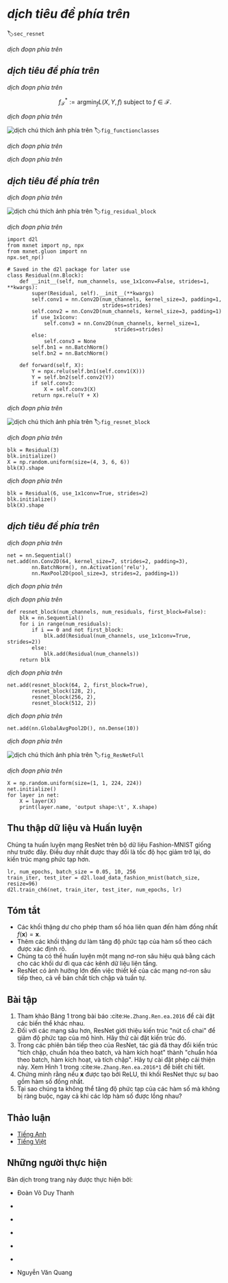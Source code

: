 <!-- ===================== Bắt đầu dịch Phần 1 ==================== -->
<!-- ========================================= REVISE PHẦN 1 - BẮT ĐẦU =================================== -->

<!--
# Residual Networks (ResNet)
-->

# *dịch tiêu đề phía trên*
:label:`sec_resnet`

<!--
As we design increasingly deeper networks it becomes imperative to understand how adding layers can increase the complexity and expressiveness of the network.
Even more important is the ability to design networks where adding layers makes networks strictly more expressive rather than just different.
To make some progress we need a bit of theory.
-->

*dịch đoạn phía trên*

<!--
## Function Classes
-->

## *dịch tiêu đề phía trên*

<!--
Consider $\mathcal{F}$, the class of functions that a specific network architecture (together with learning rates and other hyperparameter settings) can reach.
That is, for all $f \in \mathcal{F}$ there exists some set of parameters $W$ that can be obtained through training on a suitable dataset.
Let us assume that $f^*$ is the function that we really would like to find.
If it is in $\mathcal{F}$, we are in good shape but typically we will not be quite so lucky.
Instead, we will try to find some $f^*_\mathcal{F}$ which is our best bet within $\mathcal{F}$.
For instance, we might try finding it by solving the following optimization problem:
-->

*dịch đoạn phía trên*

$$f^*_\mathcal{F} := \mathop{\mathrm{argmin}}_f L(X, Y, f) \text{ subject to } f \in \mathcal{F}.$$

<!--
It is only reasonable to assume that if we design a different and more powerful architecture $\mathcal{F}'$ we should arrive at a better outcome.
In other words, we would expect that $f^*_{\mathcal{F}'}$ is "better" than $f^*_{\mathcal{F}}$.
However, if $\mathcal{F} \not\subseteq \mathcal{F}'$ there is no guarantee that this should even happen.
In fact, $f^*_{\mathcal{F}'}$ might well be worse.
This is a situation that we often encounter in practice---adding layers does not only make the network more expressive, it also changes it in sometimes not quite so predictable ways. :numref:`fig_functionclasses`illustrates this in slightly abstract terms.
-->

*dịch đoạn phía trên*

<!--
![Left: non-nested function classes. The distance may in fact increase as the complexity increases. Right: with nested function classes this does not happen.](../img/functionclasses.svg)
-->

![*dịch chú thích ảnh phía trên*](../img/functionclasses.svg)
:label:`fig_functionclasses`

<!-- ===================== Kết thúc dịch Phần 1 ===================== -->

<!-- ===================== Bắt đầu dịch Phần 2 ===================== -->

<!--
Only if larger function classes contain the smaller ones are we guaranteed that increasing them strictly increases the expressive power of the network.
This is the question that He et al, 2016 considered when working on very deep computer vision models.
At the heart of ResNet is the idea that every additional layer should contain the identity function as one of its elements.
This means that if we can train the newly-added layer into an identity mapping $f(\mathbf{x}) = \mathbf{x}$, the new model will be as effective as the original model.
As the new model may get a better solution to fit the training dataset, the added layer might make it easier to reduce training errors.
Even better, the identity function rather than the null $f(\mathbf{x}) = 0$ should be the simplest function within a layer.
-->

*dịch đoạn phía trên*

<!--
These considerations are rather profound but they led to a surprisingly simple solution, a residual block.
With it, :cite:`He.Zhang.Ren.ea.2016` won the ImageNet Visual Recognition Challenge in 2015.
The design had a profound influence on how to build deep neural networks.
-->

*dịch đoạn phía trên*


<!--
## Residual Blocks
-->

## *dịch tiêu đề phía trên*

<!--
Let us focus on a local neural network, as depicted below.
Denote the input by $\mathbf{x}$.
We assume that the ideal mapping we want to obtain by learning is $f(\mathbf{x})$, to be used as the input to the activation function.
The portion within the dotted-line box in the left image must directly fit the mapping $f(\mathbf{x})$.
This can be tricky if we do not need that particular layer and we would much rather retain the input $\mathbf{x}$.
The portion within the dotted-line box in the right image now only needs to parametrize the *deviation* from the identity, since we return $\mathbf{x} + f(\mathbf{x})$.
In practice, the residual mapping is often easier to optimize.
We only need to set $f(\mathbf{x}) = 0$.
The right image in :numref:`fig_residual_block` illustrates the basic Residual Block of ResNet.
Similar architectures were later proposed for sequence models which we will study later.
-->

*dịch đoạn phía trên*

<!--
![The difference between a regular block (left) and a residual block (right). In the latter case, we can short-circuit the convolutions.](../img/residual-block.svg)
-->

![*dịch chú thích ảnh phía trên*](../img/residual-block.svg)
:label:`fig_residual_block`

<!-- ===================== Kết thúc dịch Phần 2 ===================== -->

<!-- ===================== Bắt đầu dịch Phần 3 ===================== -->

<!--
ResNet follows VGG's full $3\times 3$ convolutional layer design.
The residual block has two $3\times 3$ convolutional layers with the same number of output channels.
Each convolutional layer is followed by a batch normalization layer and a ReLU activation function.
Then, we skip these two convolution operations and add the input directly before the final ReLU activation function.
This kind of design requires that the output of the two convolutional layers be of the same shape as the input, so that they can be added together.
If we want to change the number of channels or the stride, we need to introduce an additional $1\times 1$ convolutional layer to transform the input into the desired shape for the addition operation.
Let us have a look at the code below.
-->

*dịch đoạn phía trên*

```{.python .input  n=1}
import d2l
from mxnet import np, npx
from mxnet.gluon import nn
npx.set_np()

# Saved in the d2l package for later use
class Residual(nn.Block):
    def __init__(self, num_channels, use_1x1conv=False, strides=1, **kwargs):
        super(Residual, self).__init__(**kwargs)
        self.conv1 = nn.Conv2D(num_channels, kernel_size=3, padding=1,
                               strides=strides)
        self.conv2 = nn.Conv2D(num_channels, kernel_size=3, padding=1)
        if use_1x1conv:
            self.conv3 = nn.Conv2D(num_channels, kernel_size=1,
                                   strides=strides)
        else:
            self.conv3 = None
        self.bn1 = nn.BatchNorm()
        self.bn2 = nn.BatchNorm()

    def forward(self, X):
        Y = npx.relu(self.bn1(self.conv1(X)))
        Y = self.bn2(self.conv2(Y))
        if self.conv3:
            X = self.conv3(X)
        return npx.relu(Y + X)
```

<!--
This code generates two types of networks: one where we add the input to the output before applying the ReLU nonlinearity, 
and whenever `use_1x1conv=True`, one where we adjust channels and resolution by means of a $1 \times 1$ convolution before adding.
:numref:`fig_resnet_block` illustrates this:
-->

*dịch đoạn phía trên*

<!--
![Left: regular ResNet block; Right: ResNet block with 1x1 convolution](../img/resnet-block.svg)
-->

![*dịch chú thích ảnh phía trên*](../img/resnet-block.svg)
:label:`fig_resnet_block`

<!--
Now let us look at a situation where the input and output are of the same shape.
-->

*dịch đoạn phía trên*

```{.python .input  n=2}
blk = Residual(3)
blk.initialize()
X = np.random.uniform(size=(4, 3, 6, 6))
blk(X).shape
```

<!--
We also have the option to halve the output height and width while increasing the number of output channels.
-->

*dịch đoạn phía trên*

```{.python .input  n=3}
blk = Residual(6, use_1x1conv=True, strides=2)
blk.initialize()
blk(X).shape
```

<!-- ===================== Kết thúc dịch Phần 3 ===================== -->

<!-- ===================== Bắt đầu dịch Phần 4 ===================== -->

<!-- ========================================= REVISE PHẦN 1 - KẾT THÚC ===================================-->

<!-- ========================================= REVISE PHẦN 2 - BẮT ĐẦU ===================================-->

<!--
## ResNet Model
-->

## *dịch tiêu đề phía trên*

<!--
The first two layers of ResNet are the same as those of the GoogLeNet we described before: 
the $7\times 7$ convolutional layer with 64 output channels and a stride of 2 is followed by the $3\times 3$ maximum pooling layer with a stride of 2.
The difference is the batch normalization layer added after each convolutional layer in ResNet.
-->

*dịch đoạn phía trên*

```{.python .input}
net = nn.Sequential()
net.add(nn.Conv2D(64, kernel_size=7, strides=2, padding=3),
        nn.BatchNorm(), nn.Activation('relu'),
        nn.MaxPool2D(pool_size=3, strides=2, padding=1))
```

<!--
GoogLeNet uses four blocks made up of Inception blocks.
However, ResNet uses four modules made up of residual blocks, each of which uses several residual blocks with the same number of output channels.
The number of channels in the first module is the same as the number of input channels.
Since a maximum pooling layer with a stride of 2 has already been used, it is not necessary to reduce the height and width.
In the first residual block for each of the subsequent modules, the number of channels is doubled compared with that of the previous module, and the height and width are halved.
-->

*dịch đoạn phía trên*

<!--
Now, we implement this module.
Note that special processing has been performed on the first module.
-->

*dịch đoạn phía trên*

```{.python .input  n=4}
def resnet_block(num_channels, num_residuals, first_block=False):
    blk = nn.Sequential()
    for i in range(num_residuals):
        if i == 0 and not first_block:
            blk.add(Residual(num_channels, use_1x1conv=True, strides=2))
        else:
            blk.add(Residual(num_channels))
    return blk
```

<!--
Then, we add all the residual blocks to ResNet.
Here, two residual blocks are used for each module.
-->

*dịch đoạn phía trên*

```{.python .input  n=5}
net.add(resnet_block(64, 2, first_block=True),
        resnet_block(128, 2),
        resnet_block(256, 2),
        resnet_block(512, 2))
```

<!-- ===================== Kết thúc dịch Phần 4 ===================== -->

<!-- ===================== Bắt đầu dịch Phần 5 ===================== -->

<!--
Finally, just like GoogLeNet, we add a global average pooling layer, followed by the fully connected layer output.
-->

*dịch đoạn phía trên*

```{.python .input}
net.add(nn.GlobalAvgPool2D(), nn.Dense(10))
```

<!--
There are 4 convolutional layers in each module (excluding the $1\times 1$ convolutional layer).
Together with the first convolutional layer and the final fully connected layer, there are 18 layers in total.
Therefore, this model is commonly known as ResNet-18.
By configuring different numbers of channels and residual blocks in the module, we can create different ResNet models, such as the deeper 152-layer ResNet-152.
Although the main architecture of ResNet is similar to that of GoogLeNet, ResNet's structure is simpler and easier to modify.
All these factors have resulted in the rapid and widespread use of ResNet.
:numref:`fig_ResNetFull` is a diagram of the full ResNet-18.
-->

*dịch đoạn phía trên*

<!--
![ResNet 18](../img/ResNetFull.svg)
-->

![*dịch chú thích ảnh phía trên*](../img/ResNetFull.svg)
:label:`fig_ResNetFull`

<!--
Before training ResNet, let us observe how the input shape changes between different modules in ResNet.
As in all previous architectures, the resolution decreases while the number of channels increases up until the point where a global average pooling layer aggregates all features.
-->

*dịch đoạn phía trên*

```{.python .input  n=6}
X = np.random.uniform(size=(1, 1, 224, 224))
net.initialize()
for layer in net:
    X = layer(X)
    print(layer.name, 'output shape:\t', X.shape)
```

<!-- ===================== Kết thúc dịch Phần 5 ===================== -->

<!-- ===================== Bắt đầu dịch Phần 6 ===================== -->

<!--
## Data Acquisition and Training
-->

## Thu thập dữ liệu và Huấn luyện 

<!--
We train ResNet on the Fashion-MNIST dataset, just like before.
The only thing that has changed is the learning rate that decreased again, due to the more complex architecture.
-->

Chúng ta huấn luyện mạng ResNet trên bộ dữ liệu Fashion-MNIST giống như trước đây.
Điều duy nhất được thay đổi là tốc độ học giảm trở lại, do kiến trúc mạng phức tạp hơn.

```{.python .input}
lr, num_epochs, batch_size = 0.05, 10, 256
train_iter, test_iter = d2l.load_data_fashion_mnist(batch_size, resize=96)
d2l.train_ch6(net, train_iter, test_iter, num_epochs, lr)
```

<!--
## Summary
-->

## Tóm tắt

<!--
* Residual blocks allow for a parametrization relative to the identity function $f(\mathbf{x}) = \mathbf{x}$.
* Adding residual blocks increases the function complexity in a well-defined manner.
* We can train an effective deep neural network by having residual blocks pass through cross-layer data channels.
* ResNet had a major influence on the design of subsequent deep neural networks, both for convolutional and sequential nature.
-->

* Các khối thặng dư cho phép tham số hóa liên quan đến hàm đồng nhất $f(\mathbf{x}) = \mathbf{x}$.
* Thêm các khối thặng dư làm tăng độ phức tạp của hàm số theo cách được xác định rõ.
* Chúng ta có thể huấn luyện một mạng nơ-ron sâu hiệu quả bằng cách cho các khối dư đi qua các kênh dữ liệu liên tầng.
* ResNet có ảnh hưởng lớn đến việc thiết kế của các mạng nơ-ron sâu tiếp theo, cả về bản chất tích chập và tuần tự.

<!--
## Exercises
-->

## Bài tập

<!--
1. Refer to Table 1 in the :cite:`He.Zhang.Ren.ea.2016` to implement different variants.
2. For deeper networks, ResNet introduces a "bottleneck" architecture to reduce model complexity. Try to implement it.
3. In subsequent versions of ResNet, the author changed the "convolution, batch normalization, and activation" architecture to the "batch normalization,
   activation, and convolution" architecture. Make this improvement yourself. See Figure 1 in :cite:`He.Zhang.Ren.ea.2016*1` for details.
4. Prove that if $\mathbf{x}$ is generated by a ReLU, the ResNet block does indeed include the identity function.
5. Why cannot we just increase the complexity of functions without bound, even if the function classes are nested?
-->

1. Tham khảo Bảng 1 trong bài báo :cite:`He.Zhang.Ren.ea.2016` để cài đặt các biến thể khác nhau.
2. Đối với các mạng sâu hơn, ResNet giới thiệu kiến trúc "nút cổ chai" để giảm độ phức tạp của mô hình. Hãy thử cài đặt kiến trúc đó.
3. Trong các phiên bản tiếp theo của ResNet, tác giả đã thay đổi kiến trúc "tích chập, chuẩn hóa theo batch, và hàm kích hoạt" thành "chuẩn hóa theo batch, hàm kích hoạt, và tích chập". Hãy tự cài đặt phép cải thiện này. Xem Hình 1 trong :cite:`He.Zhang.Ren.ea.2016*1` để biết chi tiết.
4. Chứng minh rằng nếu $\mathbf{x}$ được tạo bởi ReLU, thì khối ResNet thực sự bao gồm hàm số đồng nhất.
5. Tại sao chúng ta không thể tăng độ phức tạp của các hàm số mà không bị ràng buộc, ngay cả khi các lớp hàm số được lồng nhau?

<!-- ===================== Kết thúc dịch Phần 6 ===================== -->
<!-- ========================================= REVISE PHẦN 2 - KẾT THÚC ===================================-->


<!--
## [Discussions](https://discuss.mxnet.io/t/2359)
-->

## Thảo luận
* [Tiếng Anh](https://discuss.mxnet.io/t/2359)
* [Tiếng Việt](https://forum.machinelearningcoban.com/c/d2l)

## Những người thực hiện
Bản dịch trong trang này được thực hiện bởi:
<!--
Tác giả của mỗi Pull Request điền tên mình và tên những người review mà bạn thấy
hữu ích vào từng phần tương ứng. Mỗi dòng một tên, bắt đầu bằng dấu `*`.

Lưu ý:
* Nếu reviewer không cung cấp tên, bạn có thể dùng tên tài khoản GitHub của họ
với dấu `@` ở đầu. Ví dụ: @aivivn.

* Tên đầy đủ của các reviewer có thể được tìm thấy tại https://github.com/aivivn/d2l-vn/blob/master/docs/contributors_info.md
-->

* Đoàn Võ Duy Thanh
<!-- Phần 1 -->
*

<!-- Phần 2 -->
*

<!-- Phần 3 -->
*

<!-- Phần 4 -->
*

<!-- Phần 5 -->
*

<!-- Phần 6 -->
* Nguyễn Văn Quang
